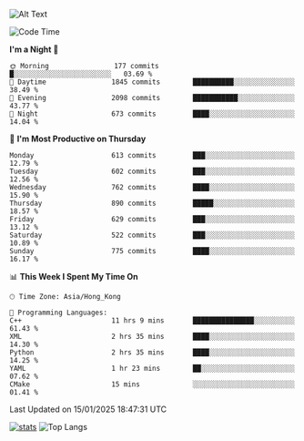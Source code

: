 ![Alt Text](https://media.tenor.com/3Gehha8RO-sAAAAC/goose-dance.gif)

<!--START_SECTION:waka-->
![Code Time](http://img.shields.io/badge/Code%20Time-404%20hrs%2057%20mins-blue)

**I'm a Night 🦉** 

```text
🌞 Morning                177 commits         █░░░░░░░░░░░░░░░░░░░░░░░░   03.69 % 
🌆 Daytime                1845 commits        ██████████░░░░░░░░░░░░░░░   38.49 % 
🌃 Evening                2098 commits        ███████████░░░░░░░░░░░░░░   43.77 % 
🌙 Night                  673 commits         ████░░░░░░░░░░░░░░░░░░░░░   14.04 % 
```
📅 **I'm Most Productive on Thursday** 

```text
Monday                   613 commits         ███░░░░░░░░░░░░░░░░░░░░░░   12.79 % 
Tuesday                  602 commits         ███░░░░░░░░░░░░░░░░░░░░░░   12.56 % 
Wednesday                762 commits         ████░░░░░░░░░░░░░░░░░░░░░   15.90 % 
Thursday                 890 commits         █████░░░░░░░░░░░░░░░░░░░░   18.57 % 
Friday                   629 commits         ███░░░░░░░░░░░░░░░░░░░░░░   13.12 % 
Saturday                 522 commits         ███░░░░░░░░░░░░░░░░░░░░░░   10.89 % 
Sunday                   775 commits         ████░░░░░░░░░░░░░░░░░░░░░   16.17 % 
```


📊 **This Week I Spent My Time On** 

```text
🕑︎ Time Zone: Asia/Hong_Kong

💬 Programming Languages: 
C++                      11 hrs 9 mins       ███████████████░░░░░░░░░░   61.43 % 
XML                      2 hrs 35 mins       ████░░░░░░░░░░░░░░░░░░░░░   14.30 % 
Python                   2 hrs 35 mins       ████░░░░░░░░░░░░░░░░░░░░░   14.25 % 
YAML                     1 hr 23 mins        ██░░░░░░░░░░░░░░░░░░░░░░░   07.62 % 
CMake                    15 mins             ░░░░░░░░░░░░░░░░░░░░░░░░░   01.41 % 
```


 Last Updated on 15/01/2025 18:47:31 UTC
<!--END_SECTION:waka-->
[![stats](https://github-readme-stats-rose-phi.vercel.app/api?username=jxncted&count_private=true)](https://github.com/jxncted/github-readme-stats)
![Top Langs](https://github-readme-stats-rose-phi.vercel.app/api/top-langs/?username=jxncted\&layout=compact&hide=c,assembly,jupyter%20notebook)
